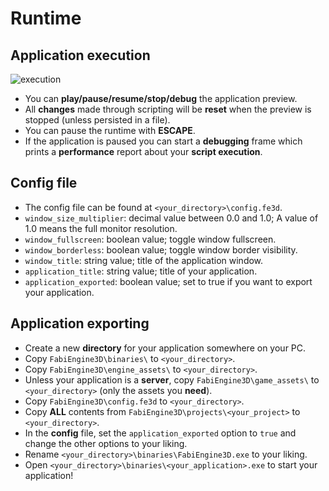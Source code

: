# Runtime

## Application execution

![execution](../images/execution.png)

- You can **play/pause/resume/stop/debug** the application preview.
- All **changes** made through scripting will be **reset** when the preview is stopped (unless persisted in a file).
- You can pause the runtime with **ESCAPE**.
- If the application is paused you can start a **debugging** frame which prints a **performance** report about your **script execution**.

## Config file

- The config file can be found at `<your_directory>\config.fe3d`.
- `window_size_multiplier`: decimal value between 0.0 and 1.0; A value of 1.0 means the full monitor resolution.
- `window_fullscreen`: boolean value; toggle window fullscreen.
- `window_borderless`: boolean value; toggle window border visibility.
- `window_title`: string value; title of the application window.
- `application_title`: string value; title of your application.
- `application_exported`: boolean value; set to true if you want to export your application.

## Application exporting

- Create a new **directory** for your application somewhere on your PC.
- Copy `FabiEngine3D\binaries\` to `<your_directory>`.
- Copy `FabiEngine3D\engine_assets\` to `<your_directory>`.
- Unless your application is a **server**, copy `FabiEngine3D\game_assets\` to `<your_directory>` (only the assets you **need**).
- Copy `FabiEngine3D\config.fe3d` to `<your_directory>`.
- Copy **ALL** contents from `FabiEngine3D\projects\<your_project>` to `<your_directory>`.
- In the **config** file, set the `application_exported` option to `true` and change the other options to your liking.
- Rename `<your_directory>\binaries\FabiEngine3D.exe` to your liking.
- Open `<your_directory>\binaries\<your_application>.exe` to start your application!
